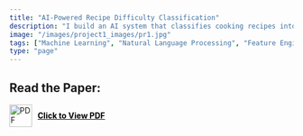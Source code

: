 ```yaml
---
title: "AI-Powered Recipe Difficulty Classification"
description: "I build an AI system that classifies cooking recipes into four categories using Natural Language Processing and Machine Learning. The model analyses ingredients, steps, and techniques to help users make informed culinary choices. This project showcases advanced AI applications in food tech, enabling intuitive, user-centered cooking experiences."
image: "/images/project1_images/pr1.jpg"
tags: ["Machine Learning", "Natural Language Processing", "Feature Engineering", "Recipe Classification", "Random Forest", "AI in Cooking", "LIME Interpretability", "Text Processing", "Python for Machine Learning"]
type: "page"
---
```

<h2>Read the Paper:</h2>

<div style="display: flex; align-items: center; gap: 10px;">
    <a href="/papers/project_1_paper.pdf" target="_blank" style="text-decoration: none;">
        <img src="/images/pdf-icon.png" alt="PDF" style="width: 40px; height: 40px; vertical-align: middle;">
    </a>
    <a href="/papers/project_1_paper.pdf" target="_blank" style="font-weight: bold; color: black;">
        Click to View PDF
    </a>
</div>